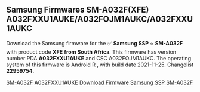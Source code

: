 <h2>Samsung Firmwares SM-A032F(XFE) A032FXXU1AUKE/A032FOJM1AUKC/A032FXXU1AUKC</h2>
Download the Samsung firmware for the ✅ <strong>Samsung SSP </strong> ⭐ <strong>SM-A032F</strong> with product code <strong>XFE</strong> <strong> from South Africa</strong>. This firmware has version number PDA <strong>A032FXXU1AUKE</strong> and CSC A032FOJM1AUKC. The operating system of this firmware is Android R , with build date 2021-11-25. Changelist <strong>22959754</strong>.


[SM-A032F](https://samfirm.shop/samsung/model/SM-A032F)
[A032FXXU1AUKE](https://samfirm.shop/samsung/pda/A032FXXU1AUKE)
[Download Firmware Samsung SSP SM-A032F](https://samfirm.shop/samsung/firmware/478059)
